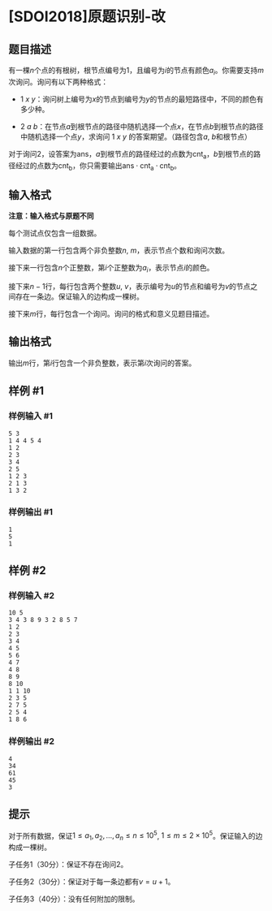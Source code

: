 # [SDOI2018]原题识别-改

## 题目描述

有一棵$n$个点的有根树，根节点编号为$1$，且编号为$i$的节点有颜色$a_i$。你需要支持$m$次询问。询问有以下两种格式：

- $1~x~y$：询问树上编号为$x$的节点到编号为$y$的节点的最短路径中，不同的颜色有多少种。

- $2~a~b$：在节点$a$到根节点的路径中随机选择一个点$x$，在节点$b$到根节点的路径中随机选择一个点$y$，求询问 $1~x~y$ 的答案期望。（路径包含$a$, $b$和根节点）

对于询问$2$，设答案为$\mathrm{ans}$，$a$到根节点的路径经过的点数为$\mathrm{cnt_a}$，$b$到根节点的路径经过的点数为$\mathrm{cnt_b}$，你只需要输出$\mathrm{ans}\cdot \mathrm{cnt_a}\cdot \mathrm{cnt_b}$。


## 输入格式

**注意：输入格式与原题不同**

每个测试点仅包含一组数据。

输入数据的第一行包含两个非负整数$n$, $m$，表示节点个数和询问次数。

接下来一行包含$n$个正整数，第$i$个正整数为$a_i$，表示节点$i$的颜色。

接下来$n-1$行，每行包含两个整数$u$, $v$，表示编号为$u$的节点和编号为$v$的节点之间存在一条边。保证输入的边构成一棵树。

接下来$m$行，每行包含一个询问。询问的格式和意义见题目描述。

## 输出格式

输出$m$行，第$i$行包含一个非负整数，表示第$i$次询问的答案。

## 样例 #1

### 样例输入 #1
```
5 3
1 4 4 5 4
1 2
2 3
3 4
2 5
1 2 3
2 1 3
1 3 2
```

### 样例输出 #1

```
1
5
1
```

## 样例 #2

### 样例输入 #2
```
10 5
3 4 3 8 9 3 2 8 5 7
1 2
2 3
3 4
4 5
5 6
4 7
4 8
8 9
8 10
1 1 10
2 3 5
2 7 5
2 5 4
1 8 6
```

### 样例输出 #2

```
4
34
61
45
3
```

## 提示

对于所有数据，保证$1\leq a_1, a_2, \ldots, a_n\leq n\leq 10^5$, $1\leq m\leq 2\times 10^5$。保证输入的边构成一棵树。

子任务$1$（$30$分）：保证不存在询问$2$。

子任务$2$（$30$分）：保证对于每一条边都有$v=u+1$。

子任务$3$（$40$分）：没有任何附加的限制。

